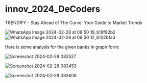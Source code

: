 # innov_2024_DeCoders

TRENDIFY - Stay Ahead of The Curve: Your Guide to Market Trends

![WhatsApp Image 2024-02-28 at 08 50 19_b18f82b2](https://github.com/ojasvidoye/innov_2024_DeCoders/assets/123376306/2faeac75-a5cd-456d-8d3b-7f14a391f12f) &nbsp;&nbsp;&nbsp; ![WhatsApp Image 2024-02-28 at 08 50 12_8102bfa3](https://github.com/ojasvidoye/innov_2024_DeCoders/assets/123376306/f0bc2c3a-5ef9-4f51-a825-4e9635f62b4d)


Here is some analysis for the given banks in graph form:

![Screenshot 2024-02-28 083527](https://github.com/ojasvidoye/innov_2024_DeCoders/assets/123376306/3ef17377-0cb2-4913-9ad6-be682b7d52f1)


![Screenshot 2024-02-28 083453](https://github.com/ojasvidoye/innov_2024_DeCoders/assets/123376306/49ec69e6-56a4-4500-9bf2-3a1e5d027ffe)


![Screenshot 2024-02-28 083606](https://github.com/ojasvidoye/innov_2024_DeCoders/assets/123376306/45584094-f573-4769-97d1-dab23b797674)
